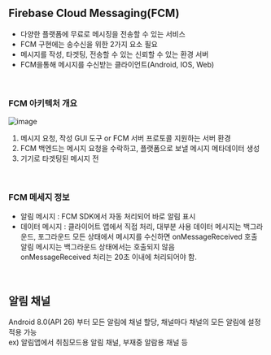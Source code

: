## Firebase Cloud Messaging(FCM)
- 다양한 플랫폼에 무료로 메시징을 전송할 수 있는 서비스
- FCM 구현에는 송수신을 위한 2가지 요소 필요
- 메시지를 작성, 타겟팅, 전송할 수 있는 신뢰할 수 있는 환경 서버
- FCM을통해 메시지를 수신받는 클라이언트(Android, IOS, Web)
<br>

### FCM 아키텍처 개요
![image](https://user-images.githubusercontent.com/34837583/158858955-2f4d136f-e68e-4e1b-bc56-8d5755402edf.png)
1. 메시지 요청, 작성 GUI 도구 or FCM 서버 프로토콜 지원하는 서버 환경
2. FCM 백엔드는 메시지 요청을 수락하고, 플랫폼으로 보낼 메시지 메타데이터 생성
3. 기기로 타겟팅된 메시지 전
<br>

### FCM 메세지 정보
- 알림 메시지 : FCM SDK에서 자동 처리되어 바로 알림 표시
- 데이터 메시지 : 클라이어트 앱에서 직접 처리, 대부분 사용
데이터 메시지는 백그라운드, 포그라운드 모든 상태에서 메시지를 수신하면 onMessageReceived 호출<br>
알림 메시지는 백그라운드 상태에서는 호출되지 않음<br>
onMessageReceived 처리는 20초 이내에 처리되어야 함.<br>
<br>

## 알림 채널
Android 8.0(API 26) 부터 모든 알림에 채널 할당, 채널마다 채널의 모든 알림에 설정 적용 가능<br>
ex) 알림앱에서 취침모드용 알림 채널, 부재중 알람용 채널 등


